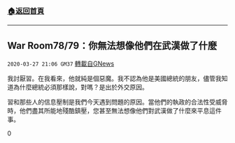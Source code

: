###  [:house:返回首頁](https://github.com/ourhimalayas/txt)
---

## War Room78/79：你無法想像他們在武漢做了什麼
`2020-03-27 21:06 GM37` [轉載自GNews](https://gnews.org/zh-hant/154700/)

我討厭習。在我看來，他就純是個惡魔。我不認為他是美國總統的朋友，儘管我知道為什麼總統必須那樣說，對嗎？是出於外交原因。

習和那些人的信息壓制是我們今天遇到問題的原因。當他們的執政的合法性受威脅時，他們盡其所能地殘酷鎮壓，您甚至無法想像他們對武漢做了什麼來平息這件事。

0
